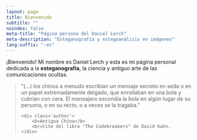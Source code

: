 ```yaml
---
layout: page
title: Bienvenido
subtitle: "" 
noindex: false
meta-title: "Página persona del Daniel Lerch"
meta-description: "Esteganografía y estegoanálisis en imágenes"
lang-suffix: "-es"
---
```


¡Bienvenido! Mi nombre es Daniel Lerch y esta es mi página personal dedicada a la **esteganografía**, la ciencia y antiguo arte de las comunicaciones ocultas.

<div id='center-space'></div>


<link rel="stylesheet" href="/css/slide.css">

<div class='cites'>

<blockquote id='slide-0' class='slide' style='opacity:1'>
   "(...) los chinos a menudo escribían un mensaje secreto en seda o en un 
    papel extremadamente delgado, que enrollaban en una bola y cubrían con 
    cera. El mensajero escondía la bola en algún lugar de su persona, o en 
    su recto, o a veces se la tragaba."
   
    <div class='author'>
        <b>Antigua China</b>
        <br>Cite del libro "The Codebreakers" de David Kahn.
    </div>
</blockquote>


<blockquote id='slide-1' class='slide' style='opacity:0'>
   "Demarato, el hijo de Aristón, que estaba exiliado en Persia, (...) tan 
    pronto como le llegó en Susa la noticia de que Jerjes había decidido la 
    invasión de Grecia, sintió que debía transmitir la información a Esparta. 
    Como el peligro de que lo descubrieran era grande, solo había una forma 
    en la que podía ingeniárselas para transmitir el mensaje: raspando la 
    cera de un par de tablas plegables de madera, escribiendo directamente 
    en la madera lo que Jerjes pretendía hacer, y cubriendo luego el mensaje 
    con cera nuevamente. De esta manera, las tablillas, aparentemente en 
    blanco, no causarían problemas con los guardias a lo largo del camino."
   
    <div class='author'>
        <b>Histories, Herodoto (430 B.C.)</b>
        <br>Cita del libro "The Codebreakers" de David Kahn.
    </div>
</blockquote>


<blockquote id='slide-2' class='slide' style='opacity:0'>
   "Histieo, queriendo enviar un mensaje desde la corte persa a su yerno, 
    el tirano Aristágoras de Mileto, afeitó la cabeza de un esclavo de 
    confianza, tatuó el mensaje secreto en ella, esperó a que creciera 
    una nueva cabellera y se lo envió a su yerno con la instrucción de afeitar
    la cabeza del esclavo. Cuando Aristágoras lo hizo, leyó en el cuero 
    cabelludo del esclavo un mensaje que lo instaba a rebelarse contra Persia".
   
    <div class='author'>
        <b>Histories, Herodoto (430 B.C.)</b>
        <br>Cita del libro "The Codebreakers" de David Kahn.
    </div>
</blockquote>


<blockquote id='slide-3' class='slide' style='opacity:0'>
  "(...) He descubierto ciertas formas, numerosas y variadas, (...)
   por las cuales puedo transmitir mis pensamientos más secretos a otro que 
   conoce este arte, por lejos que lo desee, con seguridad y libre de engaño, 
   sospecha o detección. por cualquiera, por escrito o abiertamente a 
   través de mensajeros."

    <div style='text-align:right;position:relative;top:10px;font-size:16px;margin:10px'>
        <b>Steganographia, Johanes Trithemius (1462 - 1516)</b>
    </div>
</blockquote>

<blockquote id='slide-4' class='slide' style='opacity:0'>
   "La rejilla de Cardano consiste en una lámina de material rígido, como cartón
   o metal, en la que se realizan unos agujeros rectangulares, de la altura de 
   una línea escrita y de longitud variable, a intervalos irregulares. El 
   remitente coloca esta máscara sobre una hoja de papel y escribe el mensaje 
   secreto a través de los agujeros, algunos de las cuales ocuparán una palabra 
   entera, otras una sola letra y otras una sílaba. A continuación, quita la 
   rejilla y llena los espacios restantes con un mensaje de inocuo. (...) El 
   receptor, simplemente, colocará su rejilla sobre el papel y lee el texto oculto 
   a través de los agujeros."
   
    <div style='text-align:right;position:relative;top:10px;font-size:16px;margin:10px'>
        <b>Girolamo Cardano (1501 - 1576)</b>
        <br>Cita del libro "The Codebreakers" de David Kahn.
    </div>
</blockquote>

<blockquote id='slide-5' class='slide' style='opacity:0'>
    "Dos cómplices de un crimen han sido detenidos y están a punto de ser 
     encerrados en celdas muy separadas. Su único medio de comunicación 
     después de que estén encerrados será a través de los mensajes que les 
     transmitan los guardias. (...). Los presos, (...) están dispuestos a 
     aceptar estas condiciones (...) para poder comunicarse, ya que necesitan 
     coordinar sus planes. Para ello tendrán que engañar a los guardias 
     encontrando una forma de comunicarse en secreto (…)"

    <div class='author'>
        <b>El Problema del Prisionero y el Canal Subliminar<br>Gustavus J. Simmons (1983)</b>
    </div>
</blockquote>

<a id='left_link' href='#'>
    <div id='left' class='arrow-left'></div>
</a>

<div id='seconds'></div>

<a id='right_link' href='#'>
    <div id='right' class='arrow-right'></div>
</a>


</div>


<script src='/js/slide.js'></script>




